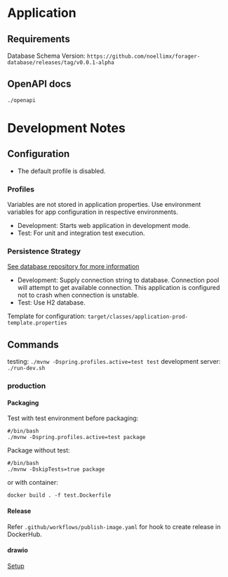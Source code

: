 # Application

## Requirements

Database Schema Version: `https://github.com/noellimx/forager-database/releases/tag/v0.0.1-alpha`

## OpenAPI docs

`./openapi`

# Development Notes

## Configuration

- The default profile is disabled.

### Profiles

Variables are not stored in application properties. Use environment variables for app configuration
in respective environments.

- Development: Starts web application in development mode.
- Test: For unit and integration test execution.

### Persistence Strategy

[See database repository for more information](https://github.com/noellimx/forager-database)

- Development: Supply connection string to database. Connection pool will attempt to get available
  connection. This application is configured not to crash when connection is unstable.
- Test: Use H2 database.

Template for configuration:
`target/classes/application-prod-template.properties`

## Commands

testing: `./mvnw -Dspring.profiles.active=test test`
development server: `./run-dev.sh`

### production

#### Packaging

Test with test environment before packaging:

```
#/bin/bash
./mvnw -Dspring.profiles.active=test package
```

Package without test:

```
#/bin/bash
./mvnw -DskipTests=true package
```

or with container:

```docker build . -f test.Dockerfile```

#### Release

Refer `.github/workflows/publish-image.yaml` for hook to create release in DockerHub.

#### drawio

[Setup](https://drive.google.com/file/d/1yd69Ey0j-RO6ZtIPW1xFuWCbe2JokwJt/view?usp=sharing)

